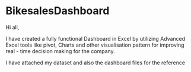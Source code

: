 # BikesalesDashboard


Hi all,

I have created a fully functional Dashboard in Excel by utilizing Advanced Excel tools like pivot, Charts and other visualisation pattern for improving real - time decision making for the company.

I have attached my dataset and also the dashboard files for the reference


